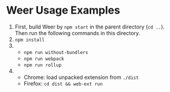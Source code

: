 # Weer Usage Examples

1. First, build Weer by `npm start` in the parent directory (`cd ..`).  
   Then run the following commands in this directory.
2. `npm install`
3.
   - `npm run without-bundlers`
   - `npm run webpack`
   - `npm run rollup `
4.
   - Chrome: load unpacked extension from `./dist`
   - Firefox: `cd dist && web-ext run`
